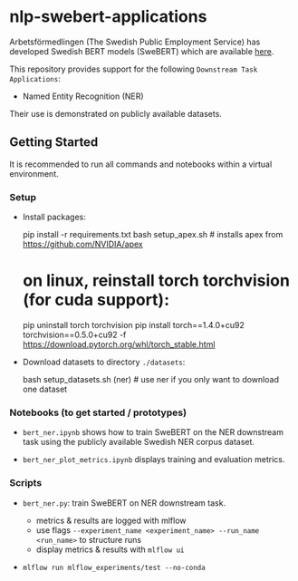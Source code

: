 # nlp-swebert-applications 

Arbetsförmedlingen (The Swedish Public Employment Service) has developed Swedish 
BERT models (SweBERT) which are available [here](https://github.com/af-ai-center/SweBERT).

This repository provides support for the following 
`Downstream Task Applications`:
- Named Entity Recognition (NER)

Their use is demonstrated on publicly available datasets.

  
## Getting Started

It is recommended to run all commands and notebooks within a virtual environment.

### Setup

- Install packages:


    pip install -r requirements.txt
    bash setup_apex.sh                            # installs apex from https://github.com/NVIDIA/apex
    
    # on linux, reinstall torch torchvision (for cuda support):
    pip uninstall torch torchvision
    pip install torch==1.4.0+cu92 torchvision==0.5.0+cu92 -f https://download.pytorch.org/whl/torch_stable.html
    
        
- Download datasets to directory `./datasets`:


    bash setup_datasets.sh (ner)                  # use ner if you only want to download one dataset


### Notebooks (to get started / prototypes)

- `bert_ner.ipynb` shows how to train SweBERT on the 
NER downstream task using the publicly available Swedish NER corpus dataset.  

- `bert_ner_plot_metrics.ipynb` displays training and evaluation metrics.


### Scripts

- `bert_ner.py`: train SweBERT on NER downstream task. 

  - metrics & results are logged with mlflow
  - use flags `--experiment_name <experiment_name> --run_name <run_name>` to structure runs 
  - display metrics & results with `mlflow ui`

  
- `mlflow run mlflow_experiments/test --no-conda`